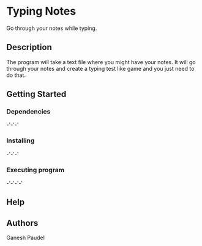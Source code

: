 # Typing Notes

Go through your notes while typing.

## Description

The program will take a text file where you might have your notes. It will go through your notes and create a typing test like game and you just need to do that.

## Getting Started

### Dependencies

-'-'-'

### Installing

-'-'-'

### Executing program

-'-'-'-'

## Help


## Authors

Ganesh Paudel

